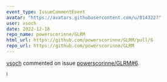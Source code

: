 ```yaml
---
event_type: IssueCommentEvent
avatar: "https://avatars.githubusercontent.com/u/814322?"
user: vsoch
date: 2022-12-18
repo_name: powerscorinne/GLRM
html_url: https://github.com/powerscorinne/GLRM/pull/6
repo_url: https://github.com/powerscorinne/GLRM
---
```


<a href='https://github.com/vsoch' target='_blank'>vsoch</a> commented on issue <a href='https://github.com/powerscorinne/GLRM/pull/6' target='_blank'>powerscorinne/GLRM#6</a>.

<small>I